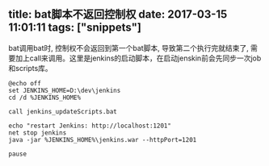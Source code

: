 title: bat脚本不返回控制权
date: 2017-03-15 11:01:11
tags: ["snippets"]
---
bat调用bat时, 控制权不会返回到第一个bat脚本, 导致第二个执行完就结束了, 需要加上call来调用。这里是jenkins的启动脚本，在启动jenskin前会先同步一次job和scripts库。
```
@echo off
set JENKINS_HOME=D:\dev\jenkins
cd /d %JENKINS_HOME%

call jenkins_updateScripts.bat

echo "restart Jenkins: http://localhost:1201"
net stop jenkins
java -jar %JENKINS_HOME%\jenkins.war --httpPort=1201

pause
```